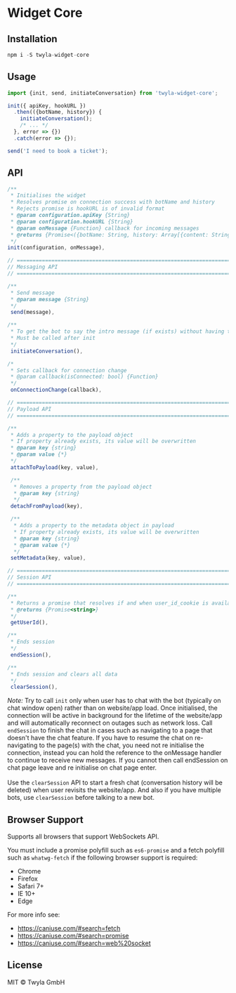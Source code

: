 # Widget Core

## Installation

```js
npm i -S twyla-widget-core
```

## Usage

```js
import {init, send, initiateConversation} from 'twyla-widget-core';

init({ apiKey, hookURL })
  .then(({botName, history}) {
    initiateConversation();
    /* ... */
  }, error => {})
  .catch(error => {});

send('I need to book a ticket');
```

## API

```js
/**
 * Initialises the widget
 * Resolves promise on connection success with botName and history
 * Rejects promise is hookURL is of invalid format
 * @param configuration.apiKey {String}
 * @param configuration.hookURL {String}
 * @param onMessage {Function} callback for incoming messages
 * @returns {Promise<({botName: String, history: Array[{content: String, made_by: String}]})>}
 */
init(configuration, onMessage),

// ===============================================================================
// Messaging API
// ===============================================================================

/**
 * Send message
 * @param message {String}
 */
 send(message),

/**
 * To get the bot to say the intro message (if exists) without having the user to send a message first
 * Must be called after init
 */
 initiateConversation(),

/*
 * Sets callback for connection change
 * @param callback(isConnected: bool) {Function}
 */
 onConnectionChange(callback),

// ===============================================================================
// Payload API
// ===============================================================================

/**
 * Adds a property to the payload object
 * If property already exists, its value will be overwritten
 * @param key {string}
 * @param value {*}
 */
 attachToPayload(key, value),

 /**
  * Removes a property from the payload object
  * @param key {string}
  */
 detachFromPayload(key),

 /**
  * Adds a property to the metadata object in payload
  * If property already exists, its value will be overwritten
  * @param key {string}
  * @param value {*}
  */
 setMetadata(key, value),

// ===============================================================================
// Session API
// ===============================================================================

/**
 * Returns a promise that resolves if and when user_id_cookie is available
 * @returns {Promise<string>}
 */
 getUserId(),

/**
 * Ends session
 */
 endSession(),

/**
 * Ends session and clears all data
 */
 clearSession(),
```

_Note:_ Try to call `init` only when user has to chat with the bot (typically on chat window open) rather than on website/app load. Once initialised, the connection will be active in background for the lifetime of the website/app and will automatically reconnect on outages such as network loss. Call `endSession` to finish the chat in cases such as navigating to a page that doesn't have the chat feature. If you have to resume the chat on re-navigating to the page(s) with the chat, you need not re initialise the connection, instead you can hold the reference to the onMessage handler to continue to receive new messages. If you cannot then call endSession on chat page leave and re initialise on chat page enter.
<br/><br/>
Use the `clearSession` API to start a fresh chat (conversation history will be deleted) when user revisits the website/app. And also if you have multiple bots, use `clearSession` before talking to a new bot.

## Browser Support

Supports all browsers that support WebSockets API.

You must include a promise polyfill such as `es6-promise` and a fetch polyfill such as `whatwg-fetch` if the following browser support is required:

- Chrome
- Firefox
- Safari 7+
- IE 10+
- Edge

For more info see:

- https://caniuse.com/#search=fetch
- https://caniuse.com/#search=promise
- https://caniuse.com/#search=web%20socket

## License

MIT © Twyla GmbH